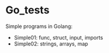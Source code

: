 # Go_tests
Simple programs in Golang:
* Simple01: func, struct, input, imports
* Simple02: strings, arrays, map
